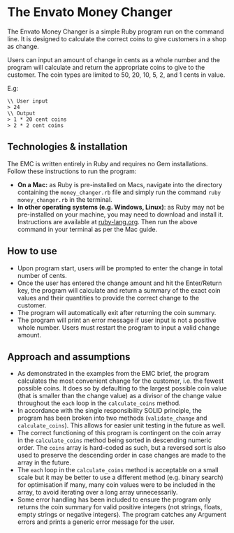 # The Envato Money Changer

The Envato Money Changer is a simple Ruby program run on the command line. It is designed to calculate the correct coins to give customers in a shop as change. 

Users can input an amount of change in cents as a whole number and the program will calculate and return the appropriate coins to give to the customer. 
The coin types are limited to 50, 20, 10, 5, 2, and 1 cents in value. 

E.g:
```
\\ User input
> 24
\\ Output
> 1 * 20 cent coins
> 2 * 2 cent coins
```

## Technologies & installation
The EMC is written entirely in Ruby and requires no Gem installations. Follow these instructions to run the program:
- **On a Mac:** as Ruby is pre-installed on Macs, navigate into the directory containing the `money_changer.rb` file and simply run the command `ruby money_changer.rb` in the terminal.
- **In other operating systems (e.g. Windows, Linux)**: as Ruby may not be pre-installed on your machine, you may need to download and install it. Instructions are available at [ruby-lang.org](https://www.ruby-lang.org/en/documentation/installation/). Then run the above command in your terminal as per the Mac guide. 

## How to use
- Upon program start, users will be prompted to enter the change in total number of cents. 
- Once the user has entered the change amount and hit the Enter/Return key, the program will calculate and return a summary of the exact coin values and their quantities to provide the correct change to the customer.
- The program will automatically exit after returning the coin summary. 
- The program will print an error message if user input is not a positive whole number. Users must restart the program to input a valid change amount.

## Approach and assumptions
- As demonstrated in the examples from the EMC brief, the program calculates the most convenient change for the customer, i.e. the fewest possible coins. It does so by defaulting to the largest possible coin value (that is smaller than the change value) as a divisor of the change value throughout the `each` loop in the `calculate_coins` method. 
- In accordance with the single responsibility SOLID principle, the program has been broken into two methods (`validate_change` and `calculate_coins`). This allows for easier unit testing in the future as well. 
- The correct functioning of this program is contingent on the coin array in the `calculate_coins` method being sorted in descending numeric order. The `coins` array is hard-coded as such, but a reversed sort is also used to preserve the descending order in case changes are made to the array in the future. 
- The `each` loop in the `calculate_coins` method is acceptable on a small scale but it may be better to use a different method (e.g. binary search) for optimisation if many, many coin values were to be included in the array, to avoid iterating over a long array unnecessarily.
- Some error handling has been included to ensure the program only returns the coin summary for valid positive integers (not strings, floats, empty strings or negative integers). The program catches any Argument errors and prints a generic error message for the user. 

